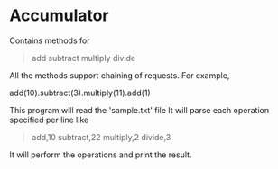 # Accumulator
Contains methods for
>add
>subtract
>multiply
>divide
 

All the methods support chaining of requests. 
For example,

add(10).subtract(3).multiply(11).add(1)

This program will read the 'sample.txt' file
It will parse each operation specified per line 
like

>add,10
>subtract,22
>multiply,2
>divide,3

It will perform the operations and print the result.